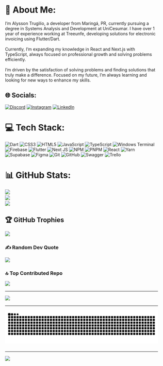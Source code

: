 # 💫 About Me:
I’m Alysson Trugilio, a developer from Maringá, PR, currently pursuing a degree in Systems Analysis and Development at UniCesumar. I have over 1 year of experience working at Treeunfe, developing solutions for electronic invoicing using Flutter/Dart.<br><br>Currently, I’m expanding my knowledge in React and Next.js with TypeScript, always focused on professional growth and solving problems efficiently.<br><br>I’m driven by the satisfaction of solving problems and finding solutions that truly make a difference. Focused on my future, I’m always learning and looking for new ways to enhance my skills.


## 🌐 Socials:
[![Discord](https://img.shields.io/badge/Discord-%237289DA.svg?logo=discord&logoColor=white)](https://discord.gg/alyssontrugilio) [![Instagram](https://img.shields.io/badge/Instagram-%23E4405F.svg?logo=Instagram&logoColor=white)](https://instagram.com/alyssontrugilio/) [![LinkedIn](https://img.shields.io/badge/LinkedIn-%230077B5.svg?logo=linkedin&logoColor=white)](https://linkedin.com/in/alysson-silva-trugilio-34020518b/) 

# 💻 Tech Stack:
![Dart](https://img.shields.io/badge/dart-%230175C2.svg?style=flat-square&logo=dart&logoColor=white) ![CSS3](https://img.shields.io/badge/css3-%231572B6.svg?style=flat-square&logo=css3&logoColor=white) ![HTML5](https://img.shields.io/badge/html5-%23E34F26.svg?style=flat-square&logo=html5&logoColor=white) ![JavaScript](https://img.shields.io/badge/javascript-%23323330.svg?style=flat-square&logo=javascript&logoColor=%23F7DF1E) ![TypeScript](https://img.shields.io/badge/typescript-%23007ACC.svg?style=flat-square&logo=typescript&logoColor=white) ![Windows Terminal](https://img.shields.io/badge/Windows%20Terminal-%234D4D4D.svg?style=flat-square&logo=windows-terminal&logoColor=white) ![Firebase](https://img.shields.io/badge/firebase-%23039BE5.svg?style=flat-square&logo=firebase) ![Flutter](https://img.shields.io/badge/Flutter-%2302569B.svg?style=flat-square&logo=Flutter&logoColor=white) ![Next JS](https://img.shields.io/badge/Next-black?style=flat-square&logo=next.js&logoColor=white) ![NPM](https://img.shields.io/badge/NPM-%23CB3837.svg?style=flat-square&logo=npm&logoColor=white) ![PNPM](https://img.shields.io/badge/pnpm-%234a4a4a.svg?style=flat-square&logo=pnpm&logoColor=f69220) ![React](https://img.shields.io/badge/react-%2320232a.svg?style=flat-square&logo=react&logoColor=%2361DAFB) ![Yarn](https://img.shields.io/badge/yarn-%232C8EBB.svg?style=flat-square&logo=yarn&logoColor=white) ![Supabase](https://img.shields.io/badge/Supabase-3ECF8E?style=flat-square&logo=supabase&logoColor=white) ![Figma](https://img.shields.io/badge/figma-%23F24E1E.svg?style=flat-square&logo=figma&logoColor=white) ![Git](https://img.shields.io/badge/git-%23F05033.svg?style=flat-square&logo=git&logoColor=white) ![GitHub](https://img.shields.io/badge/github-%23121011.svg?style=flat-square&logo=github&logoColor=white) ![Swagger](https://img.shields.io/badge/-Swagger-%23Clojure?style=flat-square&logo=swagger&logoColor=white) ![Trello](https://img.shields.io/badge/Trello-%23026AA7.svg?style=flat-square&logo=Trello&logoColor=white)
# 📊 GitHub Stats:
![](https://github-readme-stats.vercel.app/api?username=alyssontrugilio&theme=dark&hide_border=false&include_all_commits=false&count_private=true)<br/>
![](https://github-readme-streak-stats.herokuapp.com/?user=alyssontrugilio&theme=dark&hide_border=false)<br/>
![](https://github-readme-stats.vercel.app/api/top-langs/?username=alyssontrugilio&theme=dark&hide_border=false&include_all_commits=false&count_private=true&layout=compact)

## 🏆 GitHub Trophies
![](https://github-profile-trophy.vercel.app/?username=alyssontrugilio&theme=transparent&no-frame=false&no-bg=true&margin-w=4)

### ✍️ Random Dev Quote
![](https://quotes-github-readme.vercel.app/api?type=horizontal&theme=radical)

### 🔝 Top Contributed Repo
![](https://github-contributor-stats.vercel.app/api?username=alyssontrugilio&limit=5&theme=dark&combine_all_yearly_contributions=true)

---
[![](https://visitcount.itsvg.in/api?id=alyssontrugilio&icon=0&color=0)](https://visitcount.itsvg.in)

<!-- Proudly created with GPRM ( https://gprm.itsvg.in ) -->

---
<img src="https://raw.githubusercontent.com/alyssontrugilio/alyssontrugilio/output/snake.svg" alt="Snake animation" />

###
---
[![](https://visitcount.itsvg.in/api?id=alyssontrugilio&icon=3&color=6)](https://visitcount.itsvg.in)

<!-- Proudly created with GPRM ( https://gprm.itsvg.in ) -->


